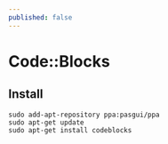 ```yaml
---
published: false
---
```


# Code::Blocks

## Install

    sudo add-apt-repository ppa:pasgui/ppa
    sudo apt-get update
    sudo apt-get install codeblocks
